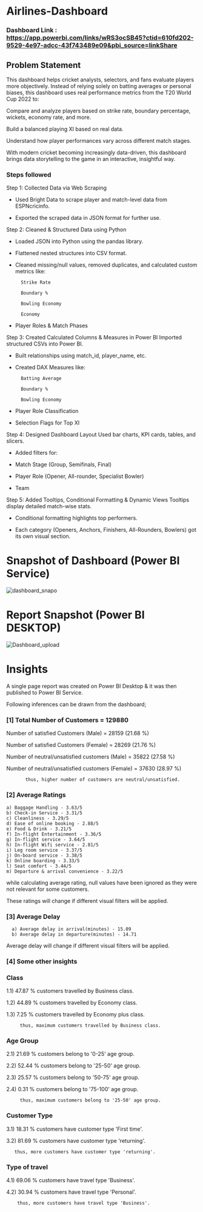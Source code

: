# Airlines-Dashboard

### Dashboard Link : https://app.powerbi.com/links/wRS3ocSB45?ctid=610fd202-9529-4e97-adcc-43f743489e09&pbi_source=linkShare

## Problem Statement

This dashboard helps cricket analysts, selectors, and fans evaluate players more objectively. Instead of relying solely on batting averages or personal biases, this dashboard uses real performance metrics from the T20 World Cup 2022 to:

Compare and analyze players based on strike rate, boundary percentage, wickets, economy rate, and more.

Build a balanced playing XI based on real data.

Understand how player performances vary across different match stages.

With modern cricket becoming increasingly data-driven, this dashboard brings data storytelling to the game in an interactive, insightful way.



### Steps followed 

Step 1: Collected Data via Web Scraping 
- Used Bright Data to scrape player and match-level data from ESPNcricinfo. 

- Exported the scraped data in JSON format for further use.

Step 2: Cleaned & Structured Data using Python
- Loaded JSON into Python using the pandas library.

- Flattened nested structures into CSV format.

- Cleaned missing/null values, removed duplicates, and calculated custom metrics like:

        Strike Rate

        Boundary %

        Bowling Economy

        Economy

- Player Roles & Match Phases

Step 3: Created Calculated Columns & Measures in Power BI
Imported structured CSVs into Power BI.

- Built relationships using match_id, player_name, etc.

- Created DAX Measures like:

        Batting Average

        Boundary %

        Bowling Economy

- Player Role Classification

- Selection Flags for Top XI

Step 4: Designed Dashboard Layout
Used bar charts, KPI cards, tables, and slicers.

- Added filters for:

- Match Stage (Group, Semifinals, Final)

- Player Role (Opener, All-rounder, Specialist Bowler)

- Team

Step 5: Added Tooltips, Conditional Formatting & Dynamic Views
Tooltips display detailed match-wise stats.

- Conditional formatting highlights top performers.

- Each category (Openers, Anchors, Finishers, All-Rounders, Bowlers) got its own visual section.


# Snapshot of Dashboard (Power BI Service)

![dashboard_snapo](https://user-images.githubusercontent.com/102996550/174096257-11f1aae5-203d-44fc-bfca-25d37faf3237.jpg)

 
 # Report Snapshot (Power BI DESKTOP)

 
![Dashboard_upload](https://user-images.githubusercontent.com/102996550/174074051-4f08287a-0568-4fdf-8ac9-6762e0d8fa94.jpg)

# Insights

A single page report was created on Power BI Desktop & it was then published to Power BI Service.

Following inferences can be drawn from the dashboard;

### [1] Total Number of Customers = 129880

   Number of satisfied Customers (Male) = 28159 (21.68 %)

   Number of satisfied Customers (Female) = 28269 (21.76 %)

   Number of neutral/unsatisfied customers (Male) = 35822 (27.58 %)

   Number of neutral/unsatisfied customers (Female) = 37630 (28.97 %)


           thus, higher number of customers are neutral/unsatisfied.
           
### [2] Average Ratings

    a) Baggage Handling - 3.63/5
    b) Check-in Service - 3.31/5
    c) Cleanliness - 3.29/5
    d) Ease of online booking - 2.88/5
    e) Food & Drink - 3.21/5
    f) In-flight Entertainment - 3.36/5
    g) In-flight service - 3.64/5
    h) In-flight Wifi service - 2.81/5
    i) Leg room service - 3.37/5
    j) On-board service - 3.38/5
    k) Online boarding - 3.33/5
    l) Seat comfort - 3.44/5
    m) Departure & arrival convenience - 3.22/5
  
  while calculating average rating, null values have been ignored as they were not relevant for some customers. 
  
  These ratings will change if different visual filters will be applied.  
  
  ### [3] Average Delay 
  
      a) Average delay in arrival(minutes) - 15.09
      b) Average delay in departure(minutes) - 14.71
Average delay will change if different visual filters will be applied.

 ### [4] Some other insights
 
 ### Class
 
 1.1) 47.87 % customers travelled by Business class.
 
 1.2) 44.89 % customers travelled by Economy class.
 
 1.3) 7.25 % customers travelled by Economy plus class.
 
         thus, maximum customers travelled by Business class.
 
 ### Age Group
 
 2.1)  21.69 % customers belong to '0-25' age group.
 
 2.2)  52.44 % customers belong to '25-50' age group.
 
 2.3)  25.57 % customers belong to '50-75' age group.
 
 2.4)  0.31 % customers belong to '75-100' age group.
 
         thus, maximum customers belong to '25-50' age group.
         
### Customer Type

3.1) 18.31 % customers have customer type 'First time'.

3.2) 81.69 % customers have customer type 'returning'.
       
       thus, more customers have customer type 'returning'.

### Type of travel

4.1) 69.06 % customers have travel type 'Business'.

4.2) 30.94 % customers have travel type 'Personal'.

        thus, more customers have travel type 'Business'.
